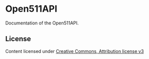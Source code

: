 # Open511API

Documentation of the Open511API.

## License

Content licensed under [Creative Commons, Attribution license v3](http://creativecommons.org/licenses/by/3.0/)
